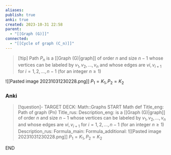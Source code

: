 ```yaml
---
aliases: 
publish: true
anki: true
created: 2023-10-31 22:58
parent:
  - "[[Graph (G)]]"
connected:
  - "[[Cycle of graph (C_n)]]"
---
```


> [!tip] Path $P_n {}$
> is a [[Graph (G)|graph]] of order ${} n {}$ and size $n−1$ whose vertices can be labeled by ${} v_1,v_2,...,v_n {}$ and whose edges are ${} vi, v_{i+1} {}$ for $i = 1,2,...,n−1$ (for an integer ${} n≥1 {}$)

![[Pasted image 20231031230228.png]]
$P_1 = K_1, P_2 = K_2 {}$



### Anki
> [!question]- 
TARGET DECK: Math::Graphs
START
Math def
Title_eng: Path of graph (Pn)
Title_rus: 
Description_eng: is a [[Graph (G)|graph]] of order ${} n {}$ and size $n−1$ whose vertices can be labeled by ${} v_1,v_2,...,v_n {}$ and whose edges are ${} vi, v_{i+1} {}$ for $i = 1,2,...,n−1$ (for an integer ${} n≥1 {}$)
Description_rus: 
Formula_main: 
Formula_additional: ![[Pasted image 20231031230228.png]] 
$P_1 = K_1, P_2 = K_2 {}$
<!--ID: 1698822236404-->
END











